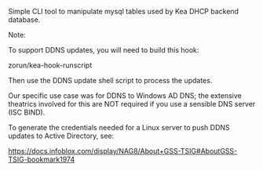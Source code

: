 Simple CLI tool to manipulate mysql tables used by Kea DHCP backend database.

Note:

To support DDNS updates, you will need to build this hook:

zorun/kea-hook-runscript

Then use the DDNS update shell script to process the updates.

Our specific use case was for DDNS to Windows AD DNS; the extensive theatrics involved for this are NOT required if you use a sensible DNS server (ISC BIND).  

To generate the credentials needed for a Linux server to push DDNS updates to Active Directory, see:

https://docs.infoblox.com/display/NAG8/About+GSS-TSIG#AboutGSS-TSIG-bookmark1974


